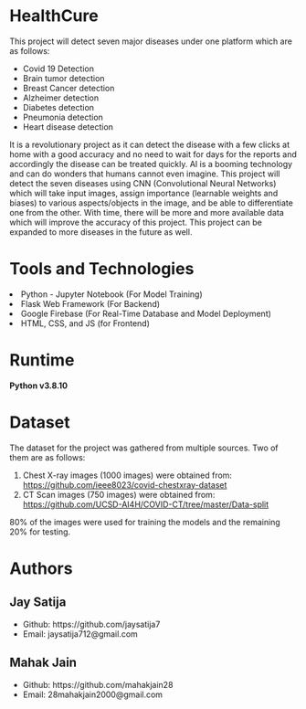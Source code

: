 # HealthCure
This project will detect seven major diseases under one platform which are as follows:
<ul>
<li>Covid 19 Detection</li>
<li>Brain tumor detection</li>
<li>Breast Cancer detection</li>
<li>Alzheimer detection</li>
<li>Diabetes detection</li>
<li>Pneumonia detection</li>
<li>Heart disease detection</li>
</ul>
It is a revolutionary project as it can detect the disease with a few clicks at home with a good
accuracy and no need to wait for days for the reports and accordingly the disease can be treated
quickly. AI is a booming technology and can do wonders that humans cannot even imagine. This
project will detect the seven diseases using CNN (Convolutional Neural Networks) which will
take input images, assign importance (learnable weights and biases) to various aspects/objects in
the image, and be able to differentiate one from the other. With time, there will be more and
more available data which will improve the accuracy of this project. This project can be
expanded to more diseases in the future as well.

# Tools and Technologies
<li>Python - Jupyter Notebook (For Model Training)</li>
<li>Flask Web Framework (For Backend)</li>
<li>Google Firebase (For Real-Time Database and Model Deployment)</li>
<li>HTML, CSS, and JS (for Frontend)</li>

# Runtime
<b>Python v3.8.10</b>

# Dataset
The dataset for the project was gathered from multiple sources. Two of them are as follows:
1. Chest X-ray images (1000 images) were obtained from: https://github.com/ieee8023/covid-chestxray-dataset
2. CT Scan images (750 images) were obtained from: https://github.com/UCSD-AI4H/COVID-CT/tree/master/Data-split

80% of the images were used for training the models and the remaining 20% for testing.

# Authors

## Jay Satija
<ul>
<li>Github: https://github.com/jaysatija7</li>
<li>Email: jaysatija712@gmail.com</li>
</ul>

## Mahak Jain
<ul>
<li>Github: https://github.com/mahakjain28</li>
<li>Email: 28mahakjain2000@gmail.com</li>
</ul>

